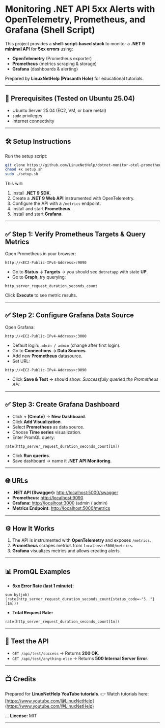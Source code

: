 # Monitoring .NET API 5xx Alerts with OpenTelemetry, Prometheus, and Grafana (Shell Script)

This project provides a **shell-script-based stack** to monitor a **.NET 9 minimal API** for **5xx errors** using:

* **OpenTelemetry** (Prometheus exporter)
* **Prometheus** (metrics scraping & storage)
* **Grafana** (dashboards & alerting)

Prepared by **LinuxNetHelp (Prasanth Hole)** for educational tutorials.

---

## 🚀 Prerequisites (Tested on Ubuntu 25.04)

* Ubuntu Server 25.04 (EC2, VM, or bare metal)
* `sudo` privileges
* Internet connectivity

---

## 🛠️ Setup Instructions

Run the setup script:

```bash
git clone https://github.com/LinuxNetHelp/dotnet-monitor-otel-prometheus-grafana-setup.git
chmod +x setup.sh
sudo ./setup.sh
```

This will:

1. Install **.NET 9 SDK**.
2. Create a **.NET 9 Web API** instrumented with OpenTelemetry.
3. Configure the API with a `/metrics` endpoint.
4. Install and start **Prometheus**.
5. Install and start **Grafana**.

---

## ✅ Step 1: Verify Prometheus Targets & Query Metrics

Open Prometheus in your browser:

```
http://<EC2-Public-IPv4-Address>:9090
```

* Go to **Status → Targets** → you should see `dotnetapp` with state **UP**.
* Go to **Graph**, try querying:

```
http_server_request_duration_seconds_count
```

Click **Execute** to see metric results.

---

## ✅ Step 2: Configure Grafana Data Source

Open Grafana:

```
http://<EC2-Public-IPv4-Address>:3000
```

* Default login: `admin / admin` (change after first login).
* Go to **Connections → Data Sources**.
* Add new **Prometheus** datasource.
* Set URL:

```
http://<EC2-Public-IPv4-Address>:9090
```

* Click **Save & Test** → should show: *Successfully queried the Prometheus API*.

---

## ✅ Step 3: Create Grafana Dashboard

* Click **+ (Create)** → **New Dashboard**.
* Click **Add Visualization**.
* Select **Prometheus** as data source.
* Choose **Time series** visualization.
* Enter PromQL query:

```promql
rate(http_server_request_duration_seconds_count[1m])
```

* Click **Run queries**.
* Save dashboard → name it **.NET API Monitoring**.

---

## 🌐 URLs

* **.NET API (Swagger):** [http://localhost:5000/swagger](http://localhost:5000/swagger)
* **Prometheus:** [http://localhost:9090](http://localhost:9090)
* **Grafana:** [http://localhost:3000](http://localhost:3000) (admin / admin)
* **Metrics Endpoint:** [http://localhost:5000/metrics](http://localhost:5000/metrics)

---

## ⚙️ How It Works

1. The API is instrumented with **OpenTelemetry** and exposes `/metrics`.
2. **Prometheus** scrapes metrics from `localhost:5000/metrics`.
3. **Grafana** visualizes metrics and allows creating alerts.

---

## 📊 PromQL Examples

* **5xx Error Rate (last 1 minute):**

```promql
sum by(job) (rate(http_server_request_duration_seconds_count{status_code=~"5.."}[1m]))
```

* **Total Request Rate:**

```promql
rate(http_server_request_duration_seconds_count[1m])
```

---

## 🧪 Test the API

* `GET /api/test/success` → Returns **200 OK**.
* `GET /api/test/anything-else` → Returns **500 Internal Server Error**.

---

## 📺 Credits

Prepared for **LinuxNetHelp YouTube tutorials**.
👉 Watch tutorials here: [https://www.youtube.com/@LinuxNetHelp](https://www.youtube.com/@LinuxNetHelp)

...
**License:** MIT

---
